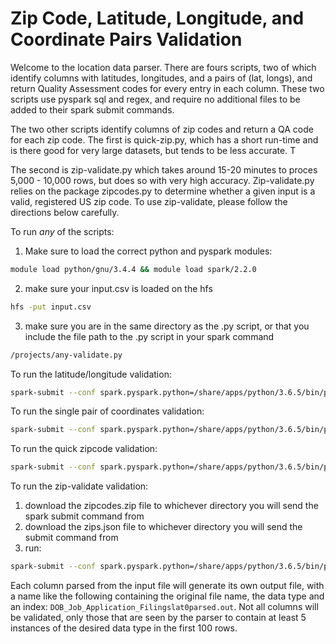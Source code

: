 # Zip Code, Latitude, Longitude, and Coordinate Pairs Validation

Welcome to the location data parser. There are fours scripts, two of which identify columns with latitudes, longitudes, and a pairs of (lat, longs), and return Quality Assessment codes for every entry in each column. These two scripts use pyspark sql and regex, and require no additional files to be added to their spark submit commands.

The two other scripts identify columns of zip codes and return a QA code for each zip code. The first is quick-zip.py, which has a short run-time and is there good for very large datasets, but tends to be less accurate. T

The second is zip-validate.py which takes around 15-20 minutes to proces 5,000 - 10,000 rows, but does so with very high accuracy.  Zip-validate.py relies on the package zipcodes.py to determine whether a given input is a valid, registered US zip code. To use zip-validate, please follow the directions below carefully.

To run *any* of the scripts:
1. Make sure to load the correct python and pyspark modules:
```bash 
module load python/gnu/3.4.4 && module load spark/2.2.0
```
2. make sure your input.csv is loaded on the hfs
```bash
hfs -put input.csv
```
3. make sure you are in the same directory as the .py script, or that you include the file path to the .py script in your spark command
```bash
/projects/any-validate.py
```

To run the latitude/longitude validation:
```bash
spark-submit --conf spark.pyspark.python=/share/apps/python/3.6.5/bin/python latlong-validate.py input.csv
```
To run the single pair of coordinates validation:
```bash
spark-submit --conf spark.pyspark.python=/share/apps/python/3.6.5/bin/python coords-validate.py input.csv
```
To run the quick zipcode validation:
```bash
spark-submit --conf spark.pyspark.python=/share/apps/python/3.6.5/bin/python quick-zip.py input.csv
```

To run the zip-validate validation:
1. download the zipcodes.zip file to whichever directory you will send the spark submit command from
2. download the zips.json file to whichever directory you will send the submit command from
3. run:
```bash 
spark-submit --conf spark.pyspark.python=/share/apps/python/3.6.5/bin/python --py-files /home/user1234/zips.json,/home/user1234/zipcodes-1.1.2/zipcodes.zip  zip-validate.py input.csv
```

Each column parsed from the input file will generate its own output file, with a name like the following containing the original file name, the data type and an index: ```DOB_Job_Application_Filingslat0parsed.out```. Not all columns will be validated, only those that are seen by the parser to contain at least 5 instances of the desired data type in the first 100 rows.